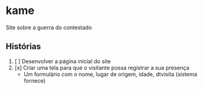 # kame
Site sobre a guerra do contestado

## Histórias

1. [ ] Desenvolver a página inicial do site
2. [x] Criar uma tela para que o visitante possa registrar a sua presença
   * Um formulário com o nome, lugar de origem, idade, dtvisita (sistema fornece)
